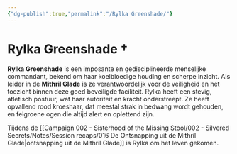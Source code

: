 ```yaml
---
{"dg-publish":true,"permalink":"/Rylka Greenshade/"}
---
```


# Rylka Greenshade †

**Rylka Greenshade** is een imposante en gedisciplineerde menselijke commandant, bekend om haar koelbloedige houding en scherpe inzicht. Als leider in de **Mithril Glade** is ze verantwoordelijk voor de veiligheid en het toezicht binnen deze goed beveiligde faciliteit. Rylka heeft een stevig, atletisch postuur, wat haar autoriteit en kracht onderstreept. Ze heeft opvallend rood kroeshaar, dat meestal strak in bedwang wordt gehouden, en felgroene ogen die altijd alert en oplettend zijn.

Tijdens de [[Campaign 002 - Sisterhood of the Missing Stool/002 - Silvered Secrets/Notes/Session recaps/016 De Ontsnapping uit de Mithril Glade\|ontsnapping uit de Mithril Glade]] is Rylka om het leven gekomen.